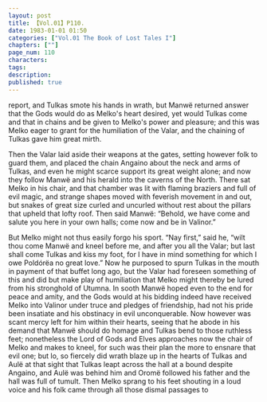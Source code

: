 ```yaml
---
layout: post
title: 【Vol.01】P110.
date: 1983-01-01 01:50
categories: ["Vol.01 The Book of Lost Tales I"]
chapters: [""]
page_num: 110
characters: 
tags: 
description: 
published: true
---
```


<p style="text-indent: 0;">
report, and Tulkas smote his hands in wrath, but Manwë returned answer that the Gods would do as Melko's heart desired, yet would Tulkas come and that in chains and be given to Melko's power and pleasure; and this was Melko eager to grant for the humiliation of the Valar, and the chaining of Tulkas gave him great mirth.
</p>

Then the Valar laid aside their weapons at the gates, setting however folk to guard them, and placed the chain Angaino about the neck and arms of Tulkas, and even he might scarce support its great weight alone; and now they follow Manwë and his herald into the caverns of the North. There sat Melko in his chair, and that chamber was lit with flaming braziers and full of evil magic, and strange shapes moved with feverish movement in and out, but snakes of great size curled and uncurled without rest about the pillars that upheld that lofty roof. Then said Manwë: “Behold, we have come and salute you here in your own halls; come now and be in Valinor.”

But Melko might not thus easily forgo his sport. “Nay first,” said he, “wilt thou come Manwë and kneel before me, and after you all the Valar; but last shall come Tulkas and kiss my foot, for I have in mind something for which I owe Poldórëa no great love.” Now he purposed to spurn Tulkas in the mouth in payment of that buffet long ago, but the Valar had foreseen something of this and did but make play of humiliation that Melko might thereby be lured from his stronghold of Utumna. In sooth Manwë hoped even to the end for peace and amity, and the Gods would at his bidding indeed have received Melko into Valinor under truce and pledges of friendship, had not his pride been insatiate and his obstinacy in evil unconquerable. Now however was scant mercy left for him within their hearts, seeing that he abode in his demand that Manwë should do homage and Tulkas bend to those ruthless feet; nonetheless the Lord of Gods and Elves approaches now the chair of Melko and makes to kneel, for such was their plan the more to ensnare that evil one; but lo, so fiercely did wrath blaze up in the hearts of Tulkas and Aulë at that sight that Tulkas leapt across the hall at a bound despite Angaino, and Aulë was behind him and Oromë followed his father and the hall was full of tumult. Then Melko sprang to his feet shouting in a loud voice and his folk came through all those dismal passages to

